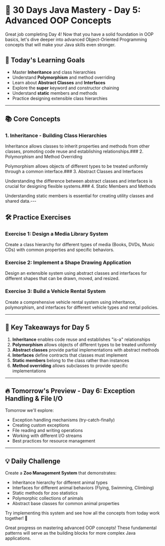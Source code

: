 # 🚀 30 Days Java Mastery - Day 5: Advanced OOP Concepts

Great job completing Day 4! Now that you have a solid foundation in OOP basics, let's dive deeper into advanced Object-Oriented Programming concepts that will make your Java skills even stronger.

## 🎯 Today's Learning Goals
* Master **Inheritance** and class hierarchies
* Understand **Polymorphism** and method overriding
* Learn about **Abstract Classes** and **Interfaces**
* Explore the **super** keyword and constructor chaining
* Understand **static** members and methods
* Practice designing extensible class hierarchies

---

## 📚 Core Concepts

### 1. Inheritance - Building Class Hierarchies

Inheritance allows classes to inherit properties and methods from other classes, promoting code reuse and establishing relationships.### 2. Polymorphism and Method Overriding

Polymorphism allows objects of different types to be treated uniformly through a common interface.### 3. Abstract Classes and Interfaces

Understanding the difference between abstract classes and interfaces is crucial for designing flexible systems.### 4. Static Members and Methods

Understanding static members is essential for creating utility classes and shared data.---

## 🛠️ Practice Exercises

### Exercise 1: Design a Media Library System
Create a class hierarchy for different types of media (Books, DVDs, Music CDs) with common properties and specific behaviors.

### Exercise 2: Implement a Shape Drawing Application
Design an extensible system using abstract classes and interfaces for different shapes that can be drawn, moved, and resized.

### Exercise 3: Build a Vehicle Rental System
Create a comprehensive vehicle rental system using inheritance, polymorphism, and interfaces for different vehicle types and rental policies.

---

## 🎯 Key Takeaways for Day 5

1. **Inheritance** enables code reuse and establishes "is-a" relationships
2. **Polymorphism** allows objects of different types to be treated uniformly
3. **Abstract classes** provide partial implementations with abstract methods
4. **Interfaces** define contracts that classes must implement
5. **Static members** belong to the class rather than instances
6. **Method overriding** allows subclasses to provide specific implementations

---

## 🔥 Tomorrow's Preview - Day 6: Exception Handling & File I/O

Tomorrow we'll explore:
- Exception handling mechanisms (try-catch-finally)
- Creating custom exceptions
- File reading and writing operations
- Working with different I/O streams
- Best practices for resource management

---

## 💡 Daily Challenge

Create a **Zoo Management System** that demonstrates:
- Inheritance hierarchy for different animal types
- Interfaces for different animal behaviors (Flying, Swimming, Climbing)
- Static methods for zoo statistics
- Polymorphic collections of animals
- Abstract base classes for common animal properties

Try implementing this system and see how all the concepts from today work together! 🚀

Great progress on mastering advanced OOP concepts! These fundamental patterns will serve as the building blocks for more complex Java applications.